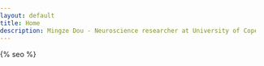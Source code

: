 ```yaml
---
layout: default
title: Home
description: Mingze Dou - Neuroscience researcher at University of Copenhagen, specializing in neural data analysis and spatial navigation
---
```


<html lang="en">

<head>
    <meta charset="UTF-8">
    <meta name="robots" content="index, follow">
    <meta name="description"
        content="Mingze Dou - Neuroscience researcher at University of Copenhagen, specializing in neural data analysis and spatial navigation">
    <meta name="viewport" content="width=device-width, initial-scale=1.0">
    <meta name="keywords" content="neuroscience, neural data analysis, spatial navigation, University of Copenhagen">
    <meta name="author" content="Mingze Dou">
    <meta name="twitter:card" content="summary">
    <meta name="twitter:creator" content="@mingze_dou">
    <link rel="stylesheet" href="{{ '/assets/css/main.css' | relative_url }}">
    <link rel="preconnect" href="https://fonts.gstatic.com">
    <link rel="preload" href="{{ '/assets/css/main.css' | relative_url }}" as="style">
    <meta property="og:title" content="Mingze Dou - Neuroscience Researcher">
    <meta property="og:description" content="Research in neural data analysis and spatial navigation">
    <meta property="og:url" content="{{ site.url }}">
    <meta property="og:type" content="website">
    {% seo %}
    <style>
        /* Variables */
        $breakpoints: (
            'small': 576px,
            'medium': 768px,
            'large': 992px,
            'xlarge': 1200px
        );

        $colors: (
            'primary': #333,
            'secondary': #666,
            'background': #fff,
            'accent': #0366d6,
            'border': #eee,
            'dark': (
                'background': #0d1117,
                'surface': #161b22,
                'border': #30363d,
                'text': #c9d1d9
            )
        );

        $spacing: (
            'xs': 0.25rem,
            'sm': 0.5rem,
            'md': 1rem,
            'lg': 2rem,
            'xl': 4rem
        );

        $max-width: 1200px;
        $border-radius: 8px;
        $transition-duration: 0.3s;

        /* Mixins */
        @mixin respond-to($breakpoint) {
            @media (max-width: map-get($breakpoints, $breakpoint)) {
                @content;
            }
        }

        @mixin hover-focus {
            &:hover,
            &:focus {
                @content;
            }
        }

        /* Reset & Base styles */
        *,
        *::before,
        *::after {
            box-sizing: border-box;
        }

        html {
            scroll-behavior: smooth;
            font-size: 16px;

            @include respond-to('small') {
                font-size: 14px;
            }
        }

        body {
            font-family: -apple-system, BlinkMacSystemFont, "Segoe UI", Helvetica, Arial, sans-serif;
            line-height: 1.6;
            color: map-get($colors, 'primary');
            background-color: map-get($colors, 'background');
            margin: 0;
            padding: 0;
            -webkit-font-smoothing: antialiased;
            -moz-osx-font-smoothing: grayscale;
            transition: background-color $transition-duration ease, color $transition-duration ease;
        }

        /* Typography */
        :root {
            --font-scale: 1.25;
            --font-size-base: 1rem;
            --font-size-lg: calc(var(--font-size-base) * var(--font-scale));
            --font-size-xl: calc(var(--font-size-lg) * var(--font-scale));
        }

        h1,
        h2,
        h3,
        h4,
        h5,
        h6 {
            margin-top: map-get($spacing, 'lg');
            margin-bottom: map-get($spacing, 'md');
            line-height: 1.2;
        }

        h1 {
            font-size: var(--font-size-xl);
        }

        h2 {
            font-size: var(--font-size-lg);
        }

        /* Layout */
        .container {
            max-width: $max-width;
            margin: 0 auto;
            padding: map-get($spacing, 'lg');

            @include respond-to('small') {
                padding: map-get($spacing, 'md');
            }
        }

        /* Main Header & Navigation */
        .main-header {
            background-color: map-get($colors, 'background');
            box-shadow: 0 2px 4px rgba(0, 0, 0, 0.1);
            position: sticky;
            top: 0;
            z-index: 1000;
            border-bottom: 1px solid map-get($colors, 'border');
        }

        .top-nav {
            max-width: $max-width;
            margin: 0 auto;
            padding: map-get($spacing, 'md') map-get($spacing, 'lg');
            display: flex;
            justify-content: space-between;
            align-items: center;

            .brand-name {
                font-size: 1.5rem;
                font-weight: 700;
                color: map-get($colors, 'accent');
                text-decoration: none;

                &:hover {
                    color: darken(map-get($colors, 'accent'), 10%);
                }
            }
        }

        .nav-menu {
            display: flex;
            gap: map-get($spacing, 'lg');
            list-style: none;
            margin: 0;
            padding: 0;

            .nav-link {
                color: map-get($colors, 'primary');
                text-decoration: none;
                font-weight: 500;
                padding: 0.5rem 0;
                position: relative;

                &:after {
                    content: '';
                    position: absolute;
                    width: 100%;
                    height: 2px;
                    bottom: 0;
                    left: 0;
                    background-color: map-get($colors, 'accent');
                    transform: scaleX(0);
                    transition: transform $transition-duration ease;
                }

                &:hover:after,
                &.active:after {
                    transform: scaleX(1);
                }

                &.active {
                    color: map-get($colors, 'accent');
                }
            }
        }

        /* Improved Navigation (Mobile) */
        .menu-toggle {
            display: none;
            font-size: 1.5rem;
            cursor: pointer;
            padding: 10px;
        }

        @media (max-width: map-get($breakpoints, 'medium')) {
            .nav-menu {
                display: none;
                flex-direction: column;
                position: absolute;
                top: 100%;
                left: 0;
                width: 100%;
                background-color: map-get($colors, 'background');
                box-shadow: 0 2px 4px rgba(0, 0, 0, 0.1);
                padding: map-get($spacing, 'md');
                text-align: center;
                z-index: 1001;
            }

            .nav-menu.active {
                display: flex;
            }

            .menu-toggle {
                display: block;
            }

            .nav-link {
                padding: 1rem;
                display: block;
            }
        }


        /* Content Sections */
        .name-title {
            font-size: 2.5rem;
            color: map-get($colors, 'accent');
            margin-bottom: map-get($spacing, 'lg');
            font-weight: 700;
        }

        .about {
            margin-bottom: map
            get($spacing, 'xl');

            p {
                font-size: 1.1rem;
                line-height: 1.6;
            }
        }

        .research-section,
        .projects-section {
            margin-bottom: map-get($spacing, 'xl');
        }

        .research-list,
        .projects-list {
            list-style-type: none;
            padding-left: 0;
            margin-bottom: map-get($spacing, 'lg');

            li {
                padding: map-get($spacing, 'sm') 0;
                font-size: 1.1rem;

                &:before {
                    content: "•";
                    color: map-get($colors, 'accent');
                    font-weight: bold;
                    margin-right: map-get($spacing, 'sm');
                }
            }
        }

        .cta-button {
            display: inline-block;
            padding: map-get($spacing, 'sm') map-get($spacing, 'lg');
            background-color: map-get($colors, 'accent');
            color: white;
            text-decoration: none;
            border-radius: $border-radius;
            transition: all $transition-duration ease;
            font-weight: 500;

            &:hover {
                background-color: darken(map-get($colors, 'accent'), 10%);
                transform: translateY(-2px);
                box-shadow: 0 4px 12px rgba(3, 102, 214, 0.2);
            }
        }

        /* Quick Navigation Grid */
        .quick-nav {
            margin-top: map-get($spacing, 'xl');
        }

        .nav-grid {
            display: grid;
            grid-template-columns: repeat(auto-fit, minmax(250px, 1fr));
            gap: map-get($spacing, 'lg');
            margin-top: map-get($spacing, 'md');
        }

        .nav-card {
            padding: map-get($spacing, 'lg');
            background-color: #f6f8fa;
            border-radius: $border-radius;
            text-decoration: none;
            color: inherit;
            transition: all $transition-duration ease;
            border: 1px solid map-get($colors, 'border');

            &:hover {
                transform: translateY(-4px);
                box-shadow: 0 8px 24px rgba(0, 0, 0, 0.1);
                border-color: map-get($colors, 'accent');

                h3 {
                    color: map-get($colors, 'accent');
                }
            }

            h3 {
                margin: 0 0 map-get($spacing, 'sm') 0;
                font-size: 1.25rem;
                transition: color $transition-duration ease;
            }

            p {
                margin: 0;
                color: map-get($colors, 'secondary');
                font-size: 0.9rem;
            }
        }

        /* Footer */
        .site-footer {
            margin-top: map-get($spacing, 'xl');
            padding: map-get($spacing, 'lg') 0;
            border-top: 1px solid map-get($colors, 'border');

            .social-links {
                margin-top: map-get($spacing, 'md');
                display: flex;
                gap: map-get($spacing, 'md');

                a {
                    color: map-get($colors, 'secondary');
                    transition: color $transition-duration ease;

                    &:hover {
                        color: map-get($colors, 'accent');
                    }
                }
            }
        }

        /* Dark Mode */
        @media (prefers-color-scheme: dark) {
            body {
                background-color: map-get($colors, 'dark', 'background');
                color: map-get($colors, 'dark', 'text');
            }

            .main-header {
                background-color: map-get($colors, 'dark', 'surface');
                border-color: map-get($colors, 'dark', 'border');
            }

            .nav-menu .nav-link {
                color: map-get($colors, 'dark', 'text');

                &:hover,
                &.active {
                    color: lighten(map-get($colors, 'accent'), 15%);
                }
            }

            .nav-card {
                background-color: map-get($colors, 'dark', 'surface');
                border-color: map-get($colors, 'dark', 'border');

                p {
                    color: #8b949e;
                }

                &:hover {
                    background-color: lighten(map-get($colors, 'dark', 'surface'), 5%);
                    border-color: map-get($colors, 'accent');
                }
            }

            .site-footer {
                border-color: map-get($colors, 'dark', 'border');
            }
        }

        /* Accessibility */
        .skip-link {
            position: absolute;
            top: -40px;
            left: 0;
            background: map-get($colors, 'accent');
            color: white;
            padding: map-get($spacing, 'sm');
            z-index: 1001;

            &:focus {
                top: 0;
            }
        }

        /* Print styles */
        @media print {
            .main-header,
            .site-footer,
            .skip-link {
                display: none;
            }

            .container {
                max-width: none;
                padding: 0;
            }

            a {
                text-decoration: none;
                color: map-get($colors, 'primary');
            }
        }
    </style>
</head>

<body>
    <a href="#main-content" class="skip-link">Skip to main content</a>
    <header class="main-header">
        <nav class="top-nav">
            <a href="/" class="brand-name">Mingze Dou</a>
            <div class="menu-toggle" id="mobile-menu-toggle" aria-label="Toggle navigation" aria-expanded="false">
                &#9776;</div>
            <ul class="nav-menu" id="mobile-menu">
                <li><a href="/" class="nav-link active">About</a></li>
                <li><a href="/research" class="nav-link">Research</a></li>
                <li><a href="/projects" class="nav-link">Projects</a></li>
                <li><a href="/cv" class="nav-link">CV</a></li>
                <li><a href="/contact" class="nav-link">Contact</a></li>
            </ul>
        </nav>
    </header>

    <main id="main-content" class="container">
        <h1>About Me</h1>
        <p>I'm a Master's student in Neuroscience at the University of Copenhagen, specializing in systems
            neuroscience and neural data analysis. With a background in Biomedical Engineering, I combine
            computational approaches with neuroscience to understand the neural basis of spatial navigation and
            memory.</p>

        <h2>Research Interests</h2>
        <ul>
            <li>Neural circuits and brain oscillations</li>
            <li>Spatial navigation and memory</li>
            <li>Neural data analysis and computational methods</li>
            <li>Computational modeling</li>
        </ul>
        <p><a href="/research">Learn more about my research →</a></p>

        <h2>Current Projects</h2>
        <ul>
            <li>Neural data analysis pipelines for high-density recordings, focusing on spatial memory</li>
            <li>Documentation and resource development for brainSTEM platform, an electronic notebook for
                neuroscience</li>
        </ul>
        <p><a href="/projects">View my projects →</a></p>

        <div class="quick-links">
            <a href="/research">Research</a> |
            <a href="/projects">Projects</a> |
            <a href="/cv">CV</a> |
            <a href="/contact">Contact</a>
        </div>
    </main>

    <footer class="site-footer">
        <div class="container">
            <p>&copy; {{ site.time | date: '%Y' }} Mingze Dou</p>
        </div>
    </footer>

    <script>
        const menuToggle = document.getElementById('mobile-menu-toggle');
        const mobileMenu = document.getElementById('mobile-menu');

        menuToggle.addEventListener('click', () => {
            mobileMenu.classList.toggle('active');
            menuToggle.setAttribute('aria-expanded', mobileMenu.classList.contains('active'));
        });
    </script>
</body>

</html>